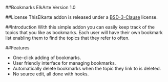 ##Bookmarks ElkArte Version 1.0

##License
ThisElkarte addon is released under a [BSD-3-Clause](http://opensource.org/licenses/BSD-3-Clause) license.

##Introduction
With this simple addon you can easily keep track of the topics that you like as bookmarks.  Each user will have their own bookmark list enabling them to find the topics that they refer to often.

##Features
  - One-click adding of bookmarks.
  - User friendly interface for managing bookmarks.
  - Automatically delete bookmarks when the topic they link to is deleted.
  - No source edit, all done with hooks.